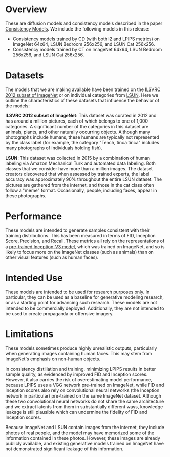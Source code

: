 # Overview

These are diffusion models and consistency models described in the paper [Consistency Models](https://arxiv.org/abs/2303.01469). We include the following models in this release:

 * Consistency models trained by CD (with both l2 and LPIPS metrics) on ImageNet 64x64, LSUN Bedroom 256x256, and LSUN Cat 256x256.
 * Consistency models trained by CT on ImageNet 64x64, LSUN Bedroom 256x256, and LSUN Cat 256x256.

# Datasets

The models that we are making available have been trained on the [ILSVRC 2012 subset of ImageNet](http://www.image-net.org/challenges/LSVRC/2012/) or on individual categories from [LSUN](https://arxiv.org/abs/1506.03365). Here we outline the characteristics of these datasets that influence the behavior of the models:

**ILSVRC 2012 subset of ImageNet**: This dataset was curated in 2012 and has around a million pictures, each of which belongs to one of 1,000 categories. A significant number of the categories in this dataset are animals, plants, and other naturally occurring objects. Although many photographs include humans, these humans are typically not represented by the class label (for example, the category "Tench, tinca tinca" includes many photographs of individuals holding fish).

**LSUN**: This dataset was collected in 2015 by a combination of human labeling via Amazon Mechanical Turk and automated data labeling. Both classes that we consider have more than a million images. The dataset creators discovered that when assessed by trained experts, the label accuracy was approximately 90% throughout the entire LSUN dataset. The pictures are gathered from the internet, and those in the cat class often follow a "meme" format. Occasionally, people, including faces, appear in these photographs.


# Performance

These models are intended to generate samples consistent with their training distributions.
This has been measured in terms of FID, Inception Score, Precision, and Recall.
These metrics all rely on the representations of a [pre-trained Inception-V3 model](https://arxiv.org/abs/1512.00567),
which was trained on ImageNet, and so is likely to focus more on the ImageNet classes (such as animals) than on other visual features (such as human faces).


# Intended Use

These models are intended to be used for research purposes only. In particular, they can be used as a baseline for generative modeling research, or as a starting point for advancing such research. These models are not intended to be commercially deployed. Additionally, they are not intended to be used to create propaganda or offensive imagery.

# Limitations

These models sometimes produce highly unrealistic outputs, particularly when generating images containing human faces.
This may stem from ImageNet's emphasis on non-human objects.

In consistency distillation and training, minimizing LPIPS results in better sample quality, as evidenced by improved FID and Inception scores. However, it also carries the risk of overestimating model performance, because LPIPS uses a VGG network pre-trained on ImageNet, while FID and Inception scores also rely on convolutional neural networks (the Inception network in particular) pre-trained on the same ImageNet dataset. Although these two convolutional neural networks do not share the same architecture and we extract latents from them in substantially different ways, knowledge leakage is still plausible which can undermine the fidelity of FID and Inception scores.

Because ImageNet and LSUN contain images from the internet, they include photos of real people, and the model may have memorized some of the information contained in these photos. However, these images are already publicly available, and existing generative models trained on ImageNet have not demonstrated significant leakage of this information.
